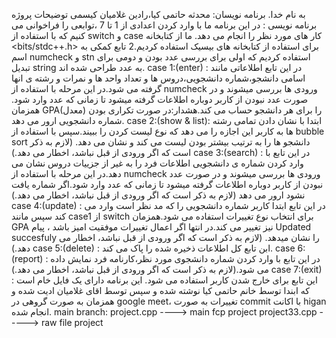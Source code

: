به نام خدا. برنامه نویسان: محدثه حاتمی کیا،رادین غلامیان کیسمی توضیحات پروژه برنامه نویسی : در این برنامه ما با وارد کردن اعدادی از 1 تا 7 ،توابعی را فراخوانی می کنیم که با استفاده از switch و case کار های مورد نظر را انجام می دهد. ما از کتابخانه <bits/stdc++.h> برای استفاده از کتابخانه های بیسیک استفاده کردیم.2 تابع کمکی به اسم numcheck و stn استفاده کردیم که اولی برای بررسی عدد بودن و دومی برای تبدیل string به عدد طراحی شده اند. case 1:(enter) : در این تابع اطلاعاتی مانند اسامی دانشجو،شماره دانشجویی،دروس ها و تعداد واحد ها و نمرات و رشته ی انها گرفته می شود.در این مرحله با استفاده از numcheck ورودی ها بررسی میشوند و در صورت عدد نبودن از کاربر دوباره اطلاعات گرفته میشود تا زمانی که عدد وارد شود. همزمان GPA(معدل) را برای هر دانشجو حساب می کند.هشدار:در صورت تکراری بودن شماره دانشجویی ارور می دهد. case 2:(show & list): ابتدا با نشان دادن تمامی رشته ها به کاربر این اجازه را می دهد که نوع لیست کردن را ببیند.سپس با استفاده از bubble sort دانشجو ها را به ترتیب بیشتر بودن لیست می کند و نشان می دهد. (لازم به ذکر است که اگر ورودی از قبل نباشد، اخطار می دهد.) case 3:(search) : در این تابع با وارد کردن شماره ی دانشجویی اطلاعات فرد را به غیر از جزییات دروس نشان می دهد.در این مرحله با استفاده از numcheck ورودی ها بررسی میشوند و در صورت عدد نبودن از کاربر دوباره اطلاعات گرفته میشود تا زمانی که عدد وارد شود.اگر شماره یافت نشود ارور می دهد (لازم به ذکر است که اگر ورودی از قبل نباشد، اخطار می دهد.) case 4:(update) : در این تابع ابتدا کاربر شماره دانشجویی را که مد نظر است وارد می کند سپس مانند case1 از switch برای انتخاب نوع تغییرات استفاده می شود.همزمان GPA نیز تغییر می کند.در انتها اگر اعمال تغییرات موفقیت امیز باشد ، پیام Updated succesfuly را نشان میدهد. (لازم به ذکر است که اگر ورودی از قبل نباشد، اخطار می دهد.) case 5:(delete) : ابن تابع کل اطلاعات ذخیره شده را پاک می کند. case 6:(report) : در این تابع با وارد کردن شماره دانشجوی مورد نظر،کارنامه فرد نمایش داده می شود.(لازم به ذکر است که اگر ورودی از قبل نباشد، اخطار می دهد.) case 7:(exit) : این تابع برای خارج شدن کاربر استفاده می شود.
این برنامه دارای یک فایل خام است که ابندا توسط خانم حاتمی کیا نوشته شده و سپس توسط اقای غلامیان ادیت شده و همزمان به صورت گروهی در google meet، تغییرات به صورت commit با اکانت higan انجام شده. main branch: project.cpp ----> main fcp project project33.cpp -----> raw file project

